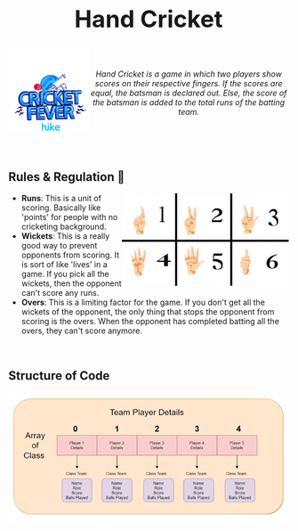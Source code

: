 ## <div align="center"> <h1> Hand Cricket</h1></div>
<img align="left" src="image/cricket-fever-i-love-cricket.gif" height="150px"> 
<br>
<div>
	<h6 align="center"> Hand Cricket is a game in which two players show scores on their respective fingers. If the scores are equal, the batsman is declared out. Else, the score of the batsman is added to the total runs of the batting team.</h6>
</div>
<br>
<br>

## Rules & Regulation 🚀

<img align="right" alt="GIF"  src="image\B5q6V.jpg" />
  <ul>
    <li><b>Runs</b>: This is a unit of scoring. Basically like 'points' for people with no cricketing background.</li>
    <li><b>Wickets</b>: This is a really good way to prevent opponents from scoring. It is sort of like 'lives' in a game. If you pick all the wickets, then the opponent can't score any runs.</li>
    <li><b>Overs</b>: This is a limiting factor for the game. If you don't get all the wickets of the opponent, the only thing that stops the opponent from scoring is the overs. When the opponent has completed batting all the overs, they can't score anymore.</li>
  </ul>
<br>

## Structure of Code
<img align="centre" alt="GIF"  src="image\structure.png" />
